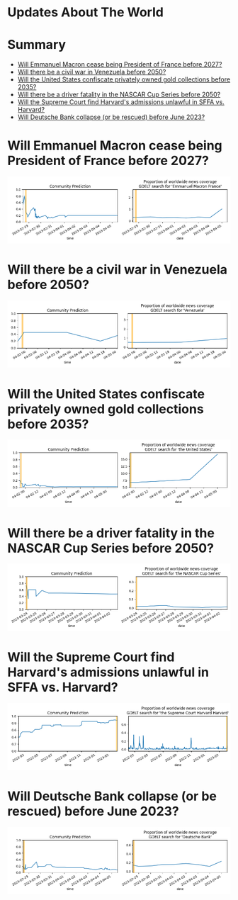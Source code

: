 
Updates About The World
=======================

Summary
=======

* [Will Emmanuel Macron cease being President of France before 2027?](#will-emmanuel-macron-cease-being-president-of-france-before-2027)
* [Will there be a civil war in Venezuela before 2050?](#will-there-be-a-civil-war-in-venezuela-before-2050)
* [Will the United States confiscate privately owned gold collections before 2035?](#will-the-united-states-confiscate-privately-owned-gold-collections-before-2035)
* [Will there be a driver fatality in the NASCAR Cup Series before 2050?](#will-there-be-a-driver-fatality-in-the-nascar-cup-series-before-2050)
* [Will the Supreme Court find Harvard's admissions unlawful in SFFA vs. Harvard?](#will-the-supreme-court-find-harvards-admissions-unlawful-in-sffa-vs-harvard)
* [Will Deutsche Bank collapse (or be rescued) before June 2023?](#will-deutsche-bank-collapse-or-be-rescued-before-june-2023)

# Will Emmanuel Macron cease being President of France before 2027?


![Macron no longer President before 2027?](assets/03.png)
# Will there be a civil war in Venezuela before 2050?


![Venezuelan Civil War](assets/04.png)
# Will the United States confiscate privately owned gold collections before 2035?


![US Gold Confiscation before 2035](assets/06.png)
# Will there be a driver fatality in the NASCAR Cup Series before 2050?


![NASCAR Fatality before 2050](assets/07.png)
# Will the Supreme Court find Harvard's admissions unlawful in SFFA vs. Harvard?


![SCOTUS Rules Harvard's Admissions Unlawful](assets/08.png)
# Will Deutsche Bank collapse (or be rescued) before June 2023?


![Deutsche Bank Collapse before June 2023?](assets/10.png)